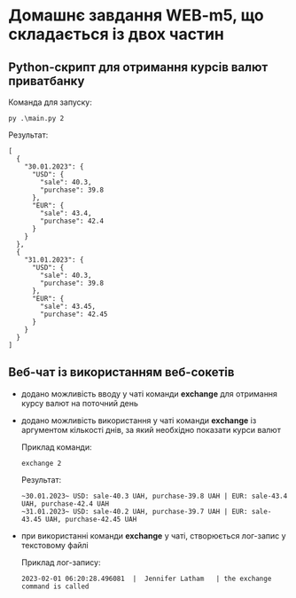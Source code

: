 # Домашнє завдання WEB-m5, що складається із двох частин

## Python-скрипт для отримання курсів валют приватбанку

Команда для запуску:

    py .\main.py 2

Результат:

    [
      {
        "30.01.2023": {
          "USD": {
            "sale": 40.3,
            "purchase": 39.8
          },
          "EUR": {
            "sale": 43.4,
            "purchase": 42.4
          }
        }
      },
      {
        "31.01.2023": {
          "USD": {
            "sale": 40.3,
            "purchase": 39.8
          },
          "EUR": {
            "sale": 43.45,
            "purchase": 42.45
          }
        }
      }
    ]

## Веб-чат із використанням веб-сокетів

* додано можливість вводу у чаті команди **exchange** для отримання курсу валют на поточний день
* додано можливість використання у чаті команди **exchange** із аргументом кількості днів, 
  за який необхідно показати курси валют

  Приклад команди:

      exchange 2

  Результат:

      ~30.01.2023~ USD: sale-40.3 UAH, purchase-39.8 UAH | EUR: sale-43.4 UAH, purchase-42.4 UAH
      ~31.01.2023~ USD: sale-40.2 UAH, purchase-39.7 UAH | EUR: sale-43.45 UAH, purchase-42.45 UAH

* при використанні команди **exchange** у чаті, створюється лог-запис у текстовому файлі

  Приклад лог-запису:

      2023-02-01 06:20:28.496081  |  Jennifer Latham   | the exchange command is called
